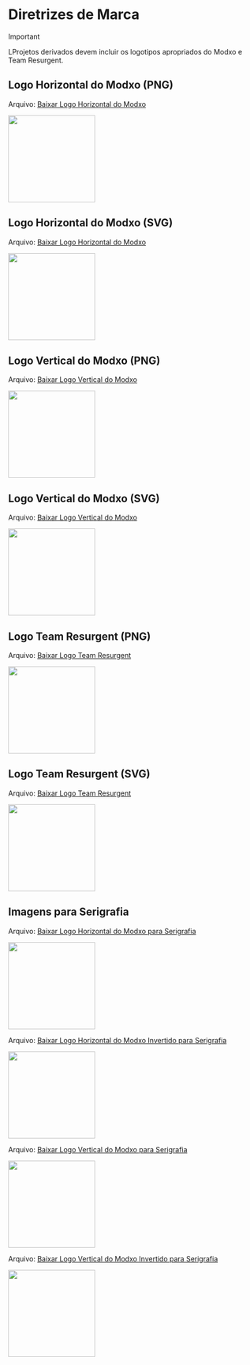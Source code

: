 # Diretrizes de Marca

> [!IMPORTANT]
> LProjetos derivados devem incluir os logotipos apropriados do Modxo e Team Resurgent.

## Logo Horizontal do Modxo (PNG)

Arquivo: [Baixar Logo Horizontal do Modxo](branding/Modxo-horizontal.png)

<img src="branding/Modxo-horizontal.png" height="176">

## Logo Horizontal do Modxo (SVG)

Arquivo: [Baixar Logo Horizontal do Modxo](branding/Modxo-horizontal.SVG)

<img src="branding/Modxo-horizontal.svg" height="176">

## Logo Vertical do Modxo (PNG)

Arquivo: [Baixar Logo Vertical do Modxo](branding/Modxo-vertical.png)

<img src="branding/Modxo-vertical.png" height="176">

## Logo Vertical do Modxo (SVG)

Arquivo: [Baixar Logo Vertical do Modxo](branding/Modxo-vertical.SVG)

<img src="branding/Modxo-vertical.svg" height="176">

## Logo Team Resurgent (PNG)

Arquivo: [Baixar Logo Team Resurgent](branding/team-resurgent.png)

<img src="branding/team-resurgent.png" height="176">

## Logo Team Resurgent (SVG)

Arquivo: [Baixar Logo Team Resurgent](branding/team-resurgent.svg)

<img src="branding/team-resurgent.svg" height="176">

## Imagens para Serigrafia

Arquivo: [Baixar Logo Horizontal do Modxo para Serigrafia](branding/modxo-horizontal-silk.png)

<img src="branding/modxo-horizontal-silk.png" height="176">

Arquivo: [Baixar Logo Horizontal do Modxo Invertido para Serigrafia](branding/modxo-horizontal-inverted-silk.png)

<img src="branding/modxo-horizontal-inverted-silk.png" height="176">

Arquivo: [Baixar Logo Vertical do Modxo para Serigrafia](branding/modxo-vertical-silk.png)

<img src="branding/modxo-vertical-silk.png" height="176">

Arquivo: [Baixar Logo Vertical do Modxo Invertido para Serigrafia](branding/modxo-vertical-inverted-silk.png)

<img src="branding/modxo-vertical-inverted-silk.png" height="176">
